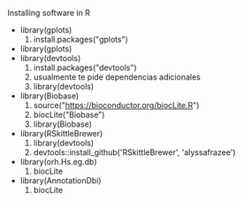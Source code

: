 Installing software in R

* library(gplots)
  1. install.packages("gplots")
* library(gplots)
* library(devtools)
  1. install.packages("devtools")
  2. usualmente te pide dependencias adicionales 
  3. library(devtools)
* library(Biobase)
  1. source("https://bioconductor.org/biocLite.R")
  2. biocLite("Biobase")
  3. library(Biobase)
* library(RSkittleBrewer)
  1. library(devtools)
  2. devtools::install_github('RSkittleBrewer', 'alyssafrazee')
* library(orh.Hs.eg.db)
  1. biocLite
* library(AnnotationDbi)
  1. biocLite
